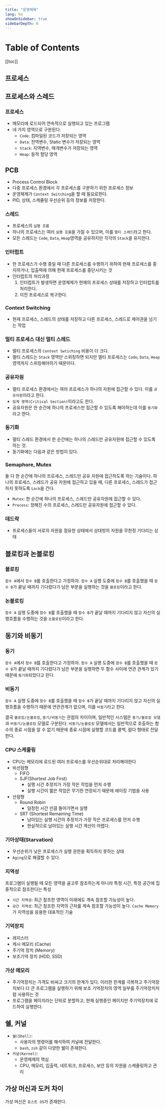 ```yaml
---
title: "운영체제"
lang: ko
showOnSidebar: true
sidebarDepth: 0
---
```


# Table of Contents
[[toc]]

## 프로세스

## 프로세스와 스레드
### 프로세스
- 메모리에 로드되어 연속적으로 실행되고 있는 프로그램
- 네 가지 영역으로 구분된다.
    - `Code`: 컴파일된 코드가 저장되는 영역
    - `Data`: 전역변수, Static 변수가 저장되는 영역
    - `Stack`: 지역변수, 매개변수가 저장되는 영역
    - `Heap`: 동적 할당 영역

## PCB
- Process Control Block
- 다중 프로세스 환경에서 각 프로세스를 구분하기 위한 프로세스 정보
- 운영체제가 `Context Switching`을 할 때 필요로한다.
- PID, 상태, 스케쥴링 우선순위 등의 정보를 저장한다.

### 스레드
- 프로세스의 `실행 흐름`
- 하나의 프로세스는 여러 `실행 흐름`을 가질 수 있으며, 이를 `멀티 스레드`라고 한다.
- 모든 스레드는 `Code`, `Data`, `Heap`영역을 공유하지만 각각의 `Stack`을 유지한다.

### 인터럽트
- 한 프로세스가 수행 중일 때 다른 프로세스를 수행하기 위하여 현재 프로세스를 중지하거나, 입출력에 의해 현재 프로세스를 중단시키는 것
- 인터럽트의 처리과정
    1. 인터럽트가 발생하면 운영체제가 현재의 프로세스 상태를 저장하고 인터럽트를 처리한다.
    2. 이전 프로세스로 복구한다.

### Context Switching
- 현재 프로세스, 스레드의 상태를 저장하고 다른 프로세스, 스레드로 제어권을 넘기는 작업

### 멀티 프로세스 대신 멀티 스레드
- 멀티 프로세스의 `Context Swtiching` 비용이 더 크다.
- 멀티 스레드는 `Stack` 영역만 스위칭하면 되지만 멀티 프로세스는 `Code`, `Data`, `Heap` 영역까지 스위칭해야하기 때문이다.

### 공유자원
- 멀티 프로세스 환경에서는 여러 프로세스가 하나의 자원에 접근할 수 있다. 이를 `공유자원`이라고 한다.
- `임계 영역(Critical Section)`이라고도 한다.
- 공유자원은 한 순간에 하나의 프로세스만 접근할 수 있도록 해야하는데 이를 `동기화`라고 한다.

### 동기화
- 멀티 스레드 환경에서 한 순간에는 하나의 스레드만 공유자원에 접근할 수 있도록 하는 것.
- 동기화에는 다음과 같은 방법이 있다.

### Semaphore, Mutex
둘 다 한 순간에 하나의 프로세스, 스레드만 공유 자원에 접근하도록 하는 기술이다. 하나의 프로세스, 스레드가 공유 자원에 접근하고 있을 때, 다른 프로세스, 스레드가 접근하지 못하도록 `Lock`을 건다.
- `Mutex`: 한 순간에 하나의 프로세스, 스레드만 공유자원에 접근할 수 있다.
- `Process`: 정해진 수의 프로세스, 스레드만 공유자원에 접근할 수 있다. 

### 데드락
- 프로세스들이 서로의 자원을 점유한 상태에서 상대방의 자원을 무한정 기다리는 상태


## 블로킹과 논블로킹
### 블로킹
`함수 A`에서 `함수 B`를 호출한다고 가정하자. `함수 A` 실행 도중에 `함수 B`를 호출했을 때 `함수 B`가 끝날 때까지 기다렸다가 남은 부분을 실행하는 것을 `블로킹`이라고 한다.

### 논블로킹
`함수 A` 실행 도중에 `함수 B`를 호출했을 때 `함수 B`가 끝날 때까지 기다리지 않고 자신의 실행흐름을 수행하는 것을 `논블로킹`이라고 한다.


## 동기와 비동기
### 동기
`함수 A`에서 `함수 B`를 호출한다고 가정하자. `함수 A` 실행 도중에 `함수 B`를 호출했을 때 `함수 B`가 끝날 때까지 기다렸다가 남은 부분을 실행하면 두 함수 사이에 연관 관계가 있기 때문에 `동기화`되었다고 한다.

### 비동기
`함수 A` 실행 도중에 `함수 B`를 호출했을 때 `함수 B`가 끝날 때까지 기다리지 않고 자신의 실행흐름을 수행하기 때문에 연관관계가 없으며, 이를 `비동기`라고 한다.

결국 `블로킹/논블로킹`, `동기/비동기`는 관점의 차이이며, 일반적인 시스템은 `동기/블로킹 모델`과 `비동기/논블로킹` 모델로 구분된다. `비동기/논블로킹` 모델에서는 일반적으로 호출하는 함수의 종료 시점을 알 수 없기 때문에 종료 시점에 실행할 코드를 콜백, 람다 형태로 전달한다.

### CPU 스케줄링
- CPU는 메모리에 로드된 여러 프로세스를 우선순위대로 처리해야한다
- 비선점형
    - FIFO
    - SJF(Shortest Job First)
        - 실행 시간 추정치가 가장 작은 작업을 먼저 수행
        - 실행 시간이 짧은 작업은 무기한 연장되기 때문에 에이징 기법을 사용
- 선점형
    - Round Robin
        - 일정한 시간 만큼 돌아가면서 실행
    - SRT (Shortest Remaining Time)
        - 남아있는 실행 시간의 추정치가 가장 작은 프로세스를 먼저 수행
        - 현실적으로 남아있는 실행 시간 계산이 어렵다.

### 기아상태(Starvation)
- 우선순위가 낮은 프로세스가 실행 권한을 획득하지 못하는 상태
- `Aging`으로 해결할 수 있다.        

### 지역성
프로그램이 실행될 때 모든 영역을 골고루 참조하는게 아니라 특정 시간, 특정 공간에 집중적으로 참조한다는 특성
- `시간 지역성`: 최근 참조한 영역이 미래에도 계속 참조할 가능성이 높다.
- `공간 지역성`: 최근 참조한 지역의 근처를 계속 참조할 가능성이 높다.
`Cache Memory`가 지역성을 응용한 대표적인 기술

### 기억장치
- 레지스터
- 캐시 메모리 (Cache)
- 주기억 장치 (Memory)
- 보조기억 장치 (HDD, SSD)

### 가상 메모리
- 주기억장치는 가격도 비싸고 크기의 한계가 있다. 이러한 한계를 극복하고 주기억장치보다 더 큰 프로그램을 실행하기 위해 보조 기억장치의 영역 일부를 주기억장치처럼 사용하는 것
- 프로그램을 페이지라는 단위로 분할하고, 현재 실행중인 페이지만 주기억장치에 로드하여 실행한다.

## 쉘, 커널
- `쉘(Shell)`: 
    - 사용자의 명령어를 해석하여 커널에 전달한다. 
    - `bash`, `zsh` 같이 다양한 쉘이 존재한다.
- `커널(Kernel)`: 
    - 운영체제의 핵심
    - CPU, 메모리, 입출력, 네트워크, 프로세스, 보안 등의 자원을 스케줄링하고 관리


## 가상 머신과 도커 차이
가상 머신은 `호스트 OS`가 존재한다.